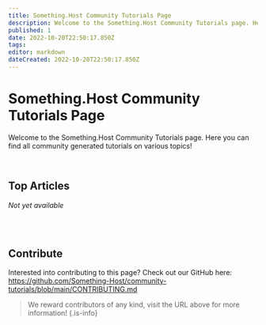 ```yaml
---
title: Something.Host Community Tutorials Page
description: Welcome to the Something.Host Community Tutorials page. Here you can find all community generated tutorials on various topics! 
published: 1
date: 2022-10-20T22:50:17.850Z
tags: 
editor: markdown
dateCreated: 2022-10-20T22:50:17.850Z
---
```


# Something.Host Community Tutorials Page

Welcome to the Something.Host Community Tutorials page. Here you can find all community generated tutorials on various topics!

<br>

## Top Articles

*Not yet available*

<br>
<br>

## Contribute

Interested into contributing to this page? Check out our GitHub here: https://github.com/Something-Host/community-tutorials/blob/main/CONTRIBUTING.md

> We reward contributors of any kind, visit the URL above for more information!
{.is-info}
